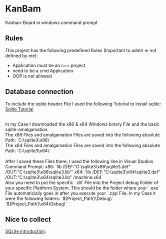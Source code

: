 # KanBam
Kanban-Board in windows command prompt


## Rules
This project has the following predefined Rules
(Important to admit => not defined by me):

* Application must be an c++ project
* need to be a cmd Application
* OOP is not allowed

## Database connection
To include the sqlite header File I used the following Tutorial to install sqlite: 
[Sqlite Tutorial](https://cppcodetips.wordpress.com/2014/01/14/including-sqlite-dll-in-vc-project/)
</br>

</br>
In my Case I downloaded the x86 & x64 Windows binary File and the basic sqlite-amalgamation.
</br>
The x86 Files and amalgamation Files are saved into the following absolute Path: 
`C:\sqlite3\x86\`
</br>
The x64 Files and amalgamation Files are saved into the following absolute Path: 
`C:\sqlite3\x64\`
</br>
</br>
After I saved these Files there, I used the following line in Visual Studios Command Prompt:
x86: `lib /DEF:"C:\sqlite3\x86\sqlite3.def" /OUT:"C:\sqlite3\x86\sqlite3.lib"`
x64: `lib /DEF:"C:\sqlite3\x64\sqlite3.def" /OUT:"C:\sqlite3\x64\sqlite3.lib" /machine:x64`
</br>
Also you need to put the specific `.dll` File into the Project debug Folder of your specific Plattform System.
This should be the folder where your `.exe` File automaticially goes in after you execute your `.cpp`File. In my Case it were the following folders:
`${Project_Path}\Debug\`
`${Project_Path}\x64\Debug\`

## Nice to collect
[SQLite introduction](https://www.tutorialspoint.com/sqlite/sqlite_c_cpp.htm).